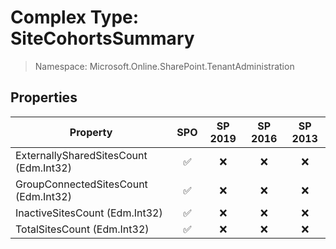 # Complex Type: SiteCohortsSummary

> Namespace: Microsoft.Online.SharePoint.TenantAdministration

## Properties

Property | SPO | SP 2019 | SP 2016 | SP 2013
----------|:---:|:-------:|:-------:|:-------:
ExternallySharedSitesCount (Edm.Int32) | ✅ | ❌ | ❌ | ❌
GroupConnectedSitesCount (Edm.Int32) | ✅ | ❌ | ❌ | ❌
InactiveSitesCount (Edm.Int32) | ✅ | ❌ | ❌ | ❌
TotalSitesCount (Edm.Int32) | ✅ | ❌ | ❌ | ❌